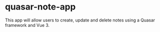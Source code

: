 # quasar-note-app
This app will allow users to create, update and delete notes using a Quasar framework and Vue 3.
